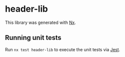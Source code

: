 # header-lib

This library was generated with [Nx](https://nx.dev).

## Running unit tests

Run `nx test header-lib` to execute the unit tests via [Jest](https://jestjs.io).
